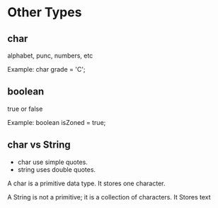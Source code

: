 # Other Types

## char 

alphabet, punc, numbers, etc

Example: char grade = 'C';

## boolean

true or false

Example: boolean isZoned = true;

## char vs String

- char use simple quotes.
- string uses double quotes.

A char is a primitive data type. It stores one character.

A String is not a primitive; it is a collection of characters. It Stores text
